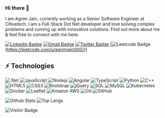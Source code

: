 ### Hi there 👋

I am Agrim Jain, currently working as a Senior Software Engineer at Citiustech. I am a Full-Stack Dot Net developer and love solving complex problems and coming up with innovative solutions.
Find out more about me & feel free to connect with me here:

[![Linkedin Badge](https://img.shields.io/badge/-Agrim-blue?style=flat-square&logo=Linkedin&logoColor=white&link=https://www.linkedin.com/in/agrimjain/)](https://www.linkedin.com/in/agrimjain/)
[![Gmail Badge](https://img.shields.io/badge/-agrimjain27@gmail.com-c14438?style=flat-square&logo=Gmail&logoColor=white&link=mailto:agrimjain27@gmail.com)](mailto:agrimjain27@gmail.com)
[![Twitter Badge](https://img.shields.io/twitter/follow/:14agrim)](https://twitter.com/14agrim)
[![Leetcode Badge](https://iconscout.com/free-icon/leetcode-3521542)(https://leetcode.com/u/agrimjain000/)]


## ⚡ Technologies

![.Net](https://img.shields.io/badge/-DotNet-black?style=flat-square&logo=DotNet)
![JavaScript](https://img.shields.io/badge/-JavaScript-black?style=flat-square&logo=javascript)
![Nodejs](https://img.shields.io/badge/-Nodejs-black?style=flat-square&logo=Node.js)
![Angular](https://img.shields.io/badge/-Angular-black?style=flat-square&logo=angular)
![TypeScript](https://img.shields.io/badge/-TypeScript-007ACC?style=flat-square&logo=typescript)
![Python](https://img.shields.io/badge/-Python-black?style=flat-square&logo=Python)
![C++](https://img.shields.io/badge/-C++-00599C?style=flat-square&logo=c)
![HTML5](https://img.shields.io/badge/-HTML5-E34F26?style=flat-square&logo=html5&logoColor=white)
![CSS3](https://img.shields.io/badge/-CSS3-1572B6?style=flat-square&logo=css3)
![Bootstrap](https://img.shields.io/badge/-Bootstrap-563D7C?style=flat-square&logo=bootstrap)
![jQuery](https://img.shields.io/badge/-jQuery-563D7C?style=flat-square&logo=jQuery)
![SQL](https://img.shields.io/badge/-SQL-336791?style=flat-square&logo=sql)
![MySQL](https://img.shields.io/badge/-MySQL-black?style=flat-square&logo=mysql)
![Kubernetes](https://img.shields.io/badge/-Kubernetes-430098?style=flat-square&logo=kubernetes)
![Docker](https://img.shields.io/badge/-Docker-430098?style=flat-square&logo=docker)
![Leaflet](https://img.shields.io/badge/-Leaflet-430098?style=flat-square&logo=leaflet)
![Amazon AWS](https://img.shields.io/badge/Amazon%20AWS-232F3E?style=flat-square&logo=amazon-aws)
![Git](https://img.shields.io/badge/-Git-black?style=flat-square&logo=git)
![GitHub](https://img.shields.io/badge/-GitHub-181717?style=flat-square&logo=github)


![Github Stats](https://github-readme-stats.vercel.app/api?username=androninja&count_private=true&show_icons=true&include_all_commits=true)
![Top Langs](https://github-readme-stats.vercel.app/api/top-langs/?username=androninja&hide=TeX&layout=compact)

![Visitor Badge](https://visitor-badge.laobi.icu/badge?page_id=androninja.androninja)
